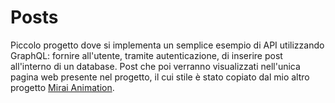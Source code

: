 # Posts
Piccolo progetto dove si implementa un semplice esempio di API utilizzando GraphQL: fornire all'utente, tramite autenticazione, di inserire post all'interno di un database. Post che poi verranno visualizzati nell'unica pagina web presente nel progetto, il cui stile è stato copiato dal mio altro progetto [Mirai Animation](https://github.com/giuseppeandreozzi/MiraiAnimation).